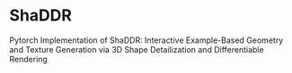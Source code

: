 # ShaDDR
Pytorch Implementation of ShaDDR: Interactive Example-Based Geometry and Texture Generation via 3D Shape Detailization and Differentiable Rendering
